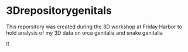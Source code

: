 # 3Drepositorygenitals
This reporsitory was created during the 3D workshop at Friday Harbor to hold analysis of my 3D data on orca genitalia and snake genitalia

!!
